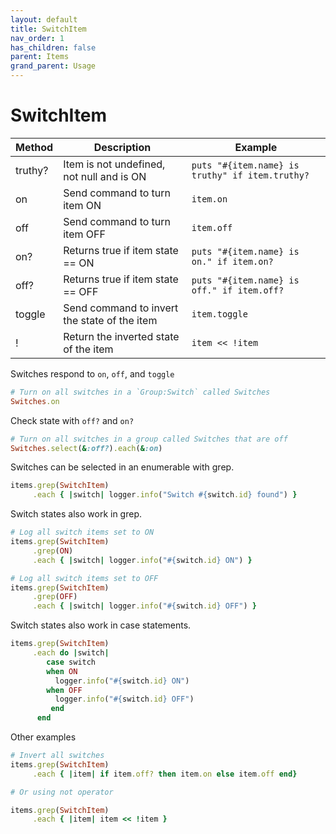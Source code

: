 ```yaml
---
layout: default
title: SwitchItem
nav_order: 1
has_children: false
parent: Items
grand_parent: Usage
---
```



# SwitchItem

| Method  | Description                                  | Example                                         |
| ------- | -------------------------------------------- | ----------------------------------------------- |
| truthy? | Item is not undefined, not null and is ON    | `puts "#{item.name} is truthy" if item.truthy?` |
| on      | Send command to turn item ON                 | `item.on`                                       |
| off     | Send command to turn item OFF                | `item.off`                                      |
| on?     | Returns true if item state == ON             | `puts "#{item.name} is on." if item.on?`        |
| off?    | Returns true if item state == OFF            | `puts "#{item.name} is off." if item.off?`      |
| toggle  | Send command to invert the state of the item | `item.toggle`                                   |
| !       | Return the inverted state of the item        | `item << !item`                                 |


Switches respond to `on`, `off`, and `toggle`

```ruby
# Turn on all switches in a `Group:Switch` called Switches
Switches.on
```

Check state with `off?` and `on?`

```ruby
# Turn on all switches in a group called Switches that are off
Switches.select(&:off?).each(&:on)
```

Switches can be selected in an enumerable with grep.

```ruby
items.grep(SwitchItem)
     .each { |switch| logger.info("Switch #{switch.id} found") }
```

Switch states also work in grep.
```ruby
# Log all switch items set to ON
items.grep(SwitchItem)
     .grep(ON)
     .each { |switch| logger.info("#{switch.id} ON") }

# Log all switch items set to OFF
items.grep(SwitchItem)
     .grep(OFF)
     .each { |switch| logger.info("#{switch.id} OFF") }
```

Switch states also work in case statements.
```ruby
items.grep(SwitchItem)
     .each do |switch|
        case switch
        when ON
          logger.info("#{switch.id} ON")
        when OFF
          logger.info("#{switch.id} OFF")
         end
      end
```


Other examples
```ruby
# Invert all switches
items.grep(SwitchItem)
     .each { |item| if item.off? then item.on else item.off end}

# Or using not operator

items.grep(SwitchItem)
     .each { |item| item << !item } 

```

